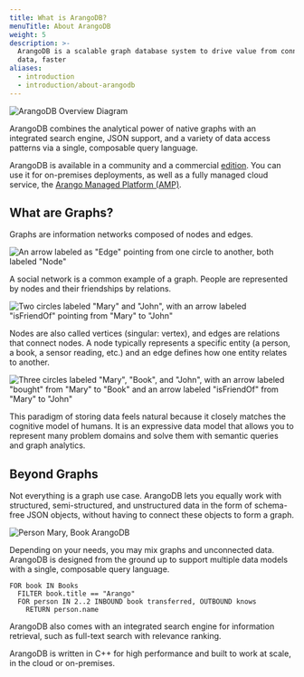 ```yaml
---
title: What is ArangoDB?
menuTitle: About ArangoDB
weight: 5
description: >-
  ArangoDB is a scalable graph database system to drive value from connected
  data, faster
aliases:
  - introduction
  - introduction/about-arangodb
---
```

![ArangoDB Overview Diagram](../../../../images/arangodb-overview-diagram.png)

ArangoDB combines the analytical power of native graphs with an integrated
search engine, JSON support, and a variety of data access patterns via a single,
composable query language.

ArangoDB is available in a community and a commercial [edition](features/_index.md).
You can use it for on-premises deployments, as well as a fully managed
cloud service, the [Arango Managed Platform (AMP)](../../../amp/_index.md).

## What are Graphs?

Graphs are information networks composed of nodes and edges.

![An arrow labeled as "Edge" pointing from one circle to another, both labeled "Node"](../../../../images/data-model-graph-relation-abstract-edge.png)

A social network is a common example of a graph. People are represented by nodes
and their friendships by relations.

![Two circles labeled "Mary" and "John", with an arrow labeled "isFriendOf" pointing from "Mary" to "John"](../../../../images/data-model-graph-relation-concrete.png)

Nodes are also called vertices (singular: vertex), and edges are relations that
connect nodes.
A node typically represents a specific entity (a person, a book, a sensor
reading, etc.) and an edge defines how one entity relates to another.

![Three circles labeled "Mary", "Book", and "John", with an arrow labeled "bought" from "Mary" to "Book" and an arrow labeled "isFriendOf" from "Mary" to "John"](../../../../images/data-model-graph-relations.png)

This paradigm of storing data feels natural because it closely matches the
cognitive model of humans. It is an expressive data model that allows you to
represent many problem domains and solve them with semantic queries and graph
analytics.

## Beyond Graphs

Not everything is a graph use case. ArangoDB lets you equally work with
structured, semi-structured, and unstructured data in the form of schema-free
JSON objects, without having to connect these objects to form a graph.

![Person Mary, Book ArangoDB](../../../../images/data-model-document.png)

Depending on your needs, you may mix graphs and unconnected data.
ArangoDB is designed from the ground up to support multiple data models with a
single, composable query language.

```aql
FOR book IN Books
  FILTER book.title == "Arango"
  FOR person IN 2..2 INBOUND book transferred, OUTBOUND knows
    RETURN person.name
```

ArangoDB also comes with an integrated search engine for information retrieval,
such as full-text search with relevance ranking.

ArangoDB is written in C++ for high performance and built to work at scale, in
the cloud or on-premises.

<!-- deployment options, move from features page, on-prem vs cloud? -->
